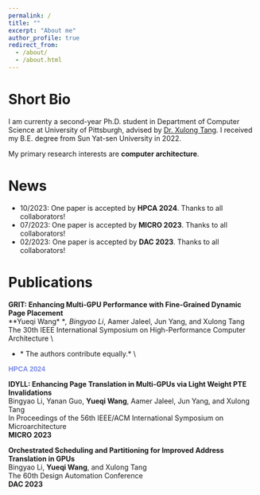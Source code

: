 ```yaml
---
permalink: /
title: ""
excerpt: "About me"
author_profile: true
redirect_from: 
  - /about/
  - /about.html
---
```




Short Bio
===

I am currenty a second-year Ph.D. student  in Department of Computer Science at University of Pittsburgh, advised by [Dr. Xulong Tang](https://xzt102.github.io/). I received my B.E. degree from Sun Yat-sen University in 2022.

My primary research interests are **computer architecture**.



News
===

* 10/2023: One paper is accepted by **HPCA 2024**. Thanks to all collaborators!
* 07/2023: One paper is accepted by **MICRO 2023**. Thanks to all collaborators!
* 02/2023: One paper is accepted by **DAC 2023**. Thanks to all collaborators!


Publications
===

**GRIT: Enhancing Multi-GPU Performance with Fine-Grained Dynamic Page Placement** \
**Yueqi Wang\* **, Bingyao Li*, Aamer Jaleel, Jun Yang, and Xulong Tang \
The 30th IEEE International Symposium on High-Performance Computer Architecture \
* \* The authors contribute equally.* \
<!-- **HPCA 2024**  -->
<span style="font-family: Arial; color: #7C8BE6; font-weight: bold;">HPCA 2024</span>



**IDYLL: Enhancing Page Translation in Multi-GPUs via Light Weight PTE Invalidations** \
Bingyao Li, Yanan Guo, **Yueqi Wang**, Aamer Jaleel, Jun Yang, and Xulong Tang \
In Proceedings of the 56th IEEE/ACM International Symposium on Microarchitecture \
**MICRO 2023** 


**Orchestrated Scheduling and Partitioning for Improved Address Translation in GPUs** \
Bingyao Li, **Yueqi Wang**, and Xulong Tang\
The 60th Design Automation Conference\
**DAC 2023** 



<!-- ctivities
===
* rua
 -->

<!-- <script>
document.write("Last modifid at: "+document.lastModified+"" )
</script>
 -->
<!-- --- -->

<!-- <a href="https://info.flagcounter.com/21GO"><img src="https://s01.flagcounter.com/map/21GO/size_s/txt_000000/border_CCCCCC/pageviews_1/viewers_0/flags_0/" alt="Flag Counter" border="0"></a> -->
